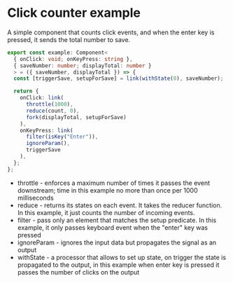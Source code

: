 # Click counter example
A simple component that counts click events, and when the enter key is pressed, it sends the total number to save.

```typescript
export const example: Component<
  { onClick: void; onKeyPress: string },
  { saveNumber: number; displayTotal: number }
  > = ({ saveNumber, displayTotal }) => {
  const [triggerSave, setupForSave] = link(withState(0), saveNumber);

  return {
    onClick: link(
      throttle(1000),
      reduce(count, 0),
      fork(displayTotal, setupForSave)
    ),
    onKeyPress: link(
      filter(isKey("Enter")),
      ignoreParam(),
      triggerSave
    ),
  };
};
```

- throttle - enforces a maximum number of times it passes the event downstream; time in this example no more than once per 1000 milliseconds
- reduce - returns its states on each event. It takes the reducer function. In this example, it just counts the number of incoming events.
- filter - pass only an element that matches the setup predicate. In this example, it only passes keyboard event when the "enter" key was pressed
- ignoreParam - ignores the input data but propagates the signal as an output
- withState - a processor that allows to set up state, on trigger the state is propagated to the output, in this example when enter key is pressed it passes the number of clicks on the output
